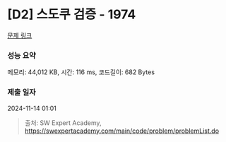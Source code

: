# [D2] 스도쿠 검증 - 1974 

[문제 링크](https://swexpertacademy.com/main/code/problem/problemDetail.do?contestProbId=AV5Psz16AYEDFAUq) 

### 성능 요약

메모리: 44,012 KB, 시간: 116 ms, 코드길이: 682 Bytes

### 제출 일자

2024-11-14 01:01



> 출처: SW Expert Academy, https://swexpertacademy.com/main/code/problem/problemList.do